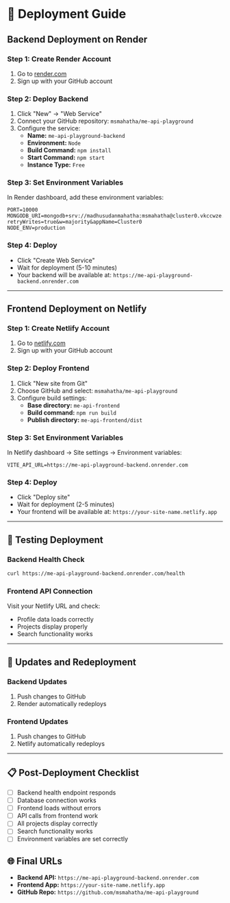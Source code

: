 # 🚀 Deployment Guide

## Backend Deployment on Render

### Step 1: Create Render Account
1. Go to [render.com](https://render.com)
2. Sign up with your GitHub account

### Step 2: Deploy Backend
1. Click "New" → "Web Service"
2. Connect your GitHub repository: `msmahatha/me-api-playground`
3. Configure the service:
   - **Name:** `me-api-playground-backend`
   - **Environment:** `Node`
   - **Build Command:** `npm install`
   - **Start Command:** `npm start`
   - **Instance Type:** `Free`

### Step 3: Set Environment Variables
In Render dashboard, add these environment variables:
```
PORT=10000
MONGODB_URI=mongodb+srv://madhusudanmahatha:msmahatha@cluster0.vkccwze.mongodb.net/?retryWrites=true&w=majority&appName=Cluster0
NODE_ENV=production
```

### Step 4: Deploy
- Click "Create Web Service"
- Wait for deployment (5-10 minutes)
- Your backend will be available at: `https://me-api-playground-backend.onrender.com`

---

## Frontend Deployment on Netlify

### Step 1: Create Netlify Account
1. Go to [netlify.com](https://netlify.com)
2. Sign up with your GitHub account

### Step 2: Deploy Frontend
1. Click "New site from Git"
2. Choose GitHub and select: `msmahatha/me-api-playground`
3. Configure build settings:
   - **Base directory:** `me-api-frontend`
   - **Build command:** `npm run build`
   - **Publish directory:** `me-api-frontend/dist`

### Step 3: Set Environment Variables
In Netlify dashboard → Site settings → Environment variables:
```
VITE_API_URL=https://me-api-playground-backend.onrender.com
```

### Step 4: Deploy
- Click "Deploy site"
- Wait for deployment (2-5 minutes)
- Your frontend will be available at: `https://your-site-name.netlify.app`

---

## 🔧 Testing Deployment

### Backend Health Check
```bash
curl https://me-api-playground-backend.onrender.com/health
```

### Frontend API Connection
Visit your Netlify URL and check:
- Profile data loads correctly
- Projects display properly
- Search functionality works

---

## 🔄 Updates and Redeployment

### Backend Updates
1. Push changes to GitHub
2. Render automatically redeploys

### Frontend Updates
1. Push changes to GitHub
2. Netlify automatically redeploys

---

## 📋 Post-Deployment Checklist

- [ ] Backend health endpoint responds
- [ ] Database connection works
- [ ] Frontend loads without errors
- [ ] API calls from frontend work
- [ ] All projects display correctly
- [ ] Search functionality works
- [ ] Environment variables are set correctly

## 🌐 Final URLs

- **Backend API:** `https://me-api-playground-backend.onrender.com`
- **Frontend App:** `https://your-site-name.netlify.app`
- **GitHub Repo:** `https://github.com/msmahatha/me-api-playground`
